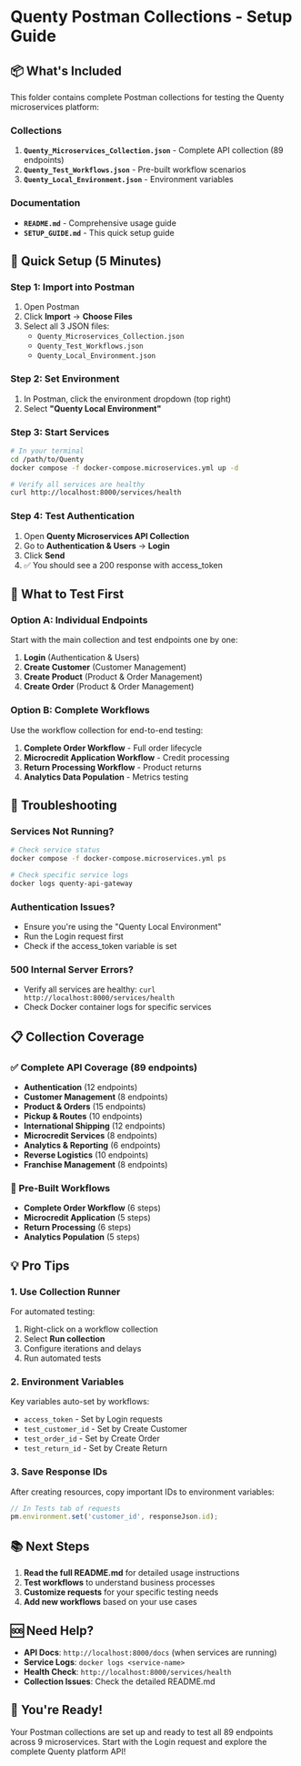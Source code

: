 # Quenty Postman Collections - Setup Guide

## 📦 What's Included

This folder contains complete Postman collections for testing the Quenty microservices platform:

### Collections
1. **`Quenty_Microservices_Collection.json`** - Complete API collection (89 endpoints)
2. **`Quenty_Test_Workflows.json`** - Pre-built workflow scenarios
3. **`Quenty_Local_Environment.json`** - Environment variables

### Documentation
- **`README.md`** - Comprehensive usage guide
- **`SETUP_GUIDE.md`** - This quick setup guide

## 🚀 Quick Setup (5 Minutes)

### Step 1: Import into Postman
1. Open Postman
2. Click **Import** → **Choose Files**
3. Select all 3 JSON files:
   - `Quenty_Microservices_Collection.json`
   - `Quenty_Test_Workflows.json` 
   - `Quenty_Local_Environment.json`

### Step 2: Set Environment
1. In Postman, click the environment dropdown (top right)
2. Select **"Quenty Local Environment"**

### Step 3: Start Services
```bash
# In your terminal
cd /path/to/Quenty
docker compose -f docker-compose.microservices.yml up -d

# Verify all services are healthy
curl http://localhost:8000/services/health
```

### Step 4: Test Authentication
1. Open **Quenty Microservices API Collection**
2. Go to **Authentication & Users** → **Login**
3. Click **Send**
4. ✅ You should see a 200 response with access_token

## 🎯 What to Test First

### Option A: Individual Endpoints
Start with the main collection and test endpoints one by one:
1. **Login** (Authentication & Users)
2. **Create Customer** (Customer Management)
3. **Create Product** (Product & Order Management)
4. **Create Order** (Product & Order Management)

### Option B: Complete Workflows
Use the workflow collection for end-to-end testing:
1. **Complete Order Workflow** - Full order lifecycle
2. **Microcredit Application Workflow** - Credit processing
3. **Return Processing Workflow** - Product returns
4. **Analytics Data Population** - Metrics testing

## 🔧 Troubleshooting

### Services Not Running?
```bash
# Check service status
docker compose -f docker-compose.microservices.yml ps

# Check specific service logs
docker logs quenty-api-gateway
```

### Authentication Issues?
- Ensure you're using the "Quenty Local Environment"
- Run the Login request first
- Check if the access_token variable is set

### 500 Internal Server Errors?
- Verify all services are healthy: `curl http://localhost:8000/services/health`
- Check Docker container logs for specific services

## 📋 Collection Coverage

### ✅ Complete API Coverage (89 endpoints)
- **Authentication** (12 endpoints)
- **Customer Management** (8 endpoints)  
- **Product & Orders** (15 endpoints)
- **Pickup & Routes** (10 endpoints)
- **International Shipping** (12 endpoints)
- **Microcredit Services** (8 endpoints)
- **Analytics & Reporting** (6 endpoints)
- **Reverse Logistics** (10 endpoints)
- **Franchise Management** (8 endpoints)

### 🔄 Pre-Built Workflows
- **Complete Order Workflow** (6 steps)
- **Microcredit Application** (5 steps)
- **Return Processing** (6 steps)
- **Analytics Population** (5 steps)

## 💡 Pro Tips

### 1. Use Collection Runner
For automated testing:
1. Right-click on a workflow collection
2. Select **Run collection**
3. Configure iterations and delays
4. Run automated tests

### 2. Environment Variables
Key variables auto-set by workflows:
- `access_token` - Set by Login requests
- `test_customer_id` - Set by Create Customer
- `test_order_id` - Set by Create Order
- `test_return_id` - Set by Create Return

### 3. Save Response IDs
After creating resources, copy important IDs to environment variables:
```javascript
// In Tests tab of requests
pm.environment.set('customer_id', responseJson.id);
```

## 📚 Next Steps

1. **Read the full README.md** for detailed usage instructions
2. **Test workflows** to understand business processes
3. **Customize requests** for your specific testing needs
4. **Add new workflows** based on your use cases

## 🆘 Need Help?

- **API Docs**: `http://localhost:8000/docs` (when services are running)
- **Service Logs**: `docker logs <service-name>`
- **Health Check**: `http://localhost:8000/services/health`
- **Collection Issues**: Check the detailed README.md

## 🎉 You're Ready!

Your Postman collections are set up and ready to test all 89 endpoints across 9 microservices. Start with the Login request and explore the complete Quenty platform API!